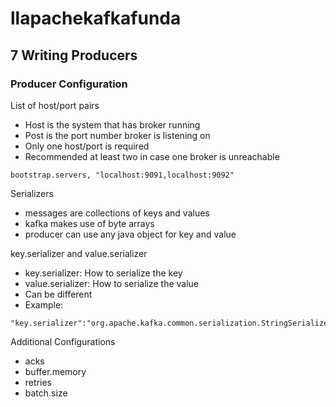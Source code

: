 # llapachekafkafunda

## 7 Writing Producers
### Producer Configuration
List of host/port pairs
- Host is the system that has broker running
- Post is the port number broker is listening on
- Only one host/port is required
- Recommended at least two in case one broker is unreachable
```
bootstrap.servers, "localhost:9091,localhost:9092"
```

Serializers
- messages are collections of keys and values
- kafka makes use of byte arrays
- producer can use any java object for key and value

  
key.serializer and value.serializer
- key.serializer: How to serialize the key
- value.serializer: How to serialize the value
- Can be different
- Example:
```
"key.serializer":"org.apache.kafka.common.serialization.StringSerializer"
```

Additional Configurations
- acks
- buffer.memory
- retries
- batch.size
